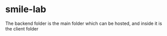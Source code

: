 # smile-lab
The backend folder is the main folder which can be hosted, and inside it is the client folder 

